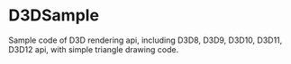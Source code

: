 # D3DSample
Sample code of D3D rendering api, including D3D8, D3D9, D3D10, D3D11, D3D12 api, with simple triangle drawing code.
